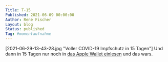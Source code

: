 ```yaml
---
Title: T-15
Published: 2021-06-09 00:00:00
Author: René Fischer
Layout: blog
Status: published
Tag: #momentaufnahme
---
```

[2021-06-29-13-43-28.jpg "Voller COVID-19 Impfschutz in 15 Tagen"]
Und dann in 15 Tagen nur noch in [das Apple Wallet einlesen](https://covidpass.marvinsextro.de/) und das wars.
